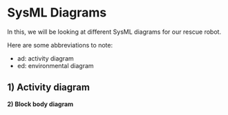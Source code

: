 # SysML Diagrams

In this, we will be looking at different SysML diagrams for our rescue robot.

Here are some abbreviations to note:
- ad: activity diagram
- ed: environmental diagram

**1) Activity diagram**
- 

**2) Block body diagram**
